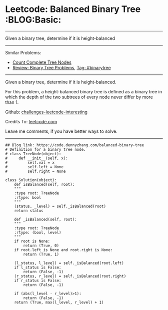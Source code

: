 
# Leetcode: Balanced Binary Tree     :BLOG:Basic:

---

Given a binary tree, determine if it is height-balanced  

---

Similar Problems:  

-   [Count Complete Tree Nodes](https://code.dennyzhang.com/count-complete-tree-nodes)
-   [Review: Binary Tree Problems](https://code.dennyzhang.com/review-binarytree), [Tag: #binarytree](https://code.dennyzhang.com/tag/binarytree)

---

Given a binary tree, determine if it is height-balanced.  

For this problem, a height-balanced binary tree is defined as a binary tree in which the depth of the two subtrees of every node never differ by more than 1.  

Github: [challenges-leetcode-interesting](https://github.com/DennyZhang/challenges-leetcode-interesting/tree/master/balanced-binary-tree)  

Credits To: [leetcode.com](https://leetcode.com/problems/balanced-binary-tree/description/)  

Leave me comments, if you have better ways to solve.  

---

    ## Blog link: https://code.dennyzhang.com/balanced-binary-tree
    # Definition for a binary tree node.
    # class TreeNode(object):
    #     def __init__(self, x):
    #         self.val = x
    #         self.left = None
    #         self.right = None
    
    class Solution(object):
        def isBalanced(self, root):
    	"""
    	:type root: TreeNode
    	:rtype: bool
    	"""
    	(status, _level) = self._isBalanced(root)
    	return status
    
        def _isBalanced(self, root):
    	"""
    	:type root: TreeNode
    	:rtype: (bool, level)
    	"""
    	if root is None:
    	    return (True, 0)
    	if root.left is None and root.right is None:
    	    return (True, 1)
    
    	(l_status, l_level) = self._isBalanced(root.left)
    	if l_status is False:
    	    return (False, -1)
    	(r_status, r_level) = self._isBalanced(root.right)
    	if r_status is False:
    	    return (False, -1)
    
    	if (abs(l_level - r_level)>1):
    	    return (False, -1)
    	return (True, max(l_level, r_level) + 1)

